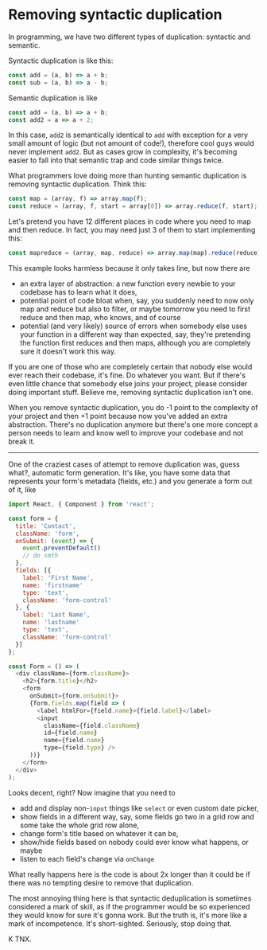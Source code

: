 # Removing syntactic duplication

In programming, we have two different types of duplication: syntactic and semantic.

Syntactic duplication is like this:

```javascript
const add = (a, b) => a + b;
const sub = (a, b) => a - b;
```

Semantic duplication is like

```javascript
const add = (a, b) => a + b;
const add2 = a => a + 2;
```

In this case, `add2` is semantically identical to `add` with exception for a very small amount of logic (but not amount of code!), therefore cool guys would never implement `add2`. But as cases grow in complexity, it's becoming easier to fall into that semantic trap and code similar things twice.

What programmers love doing more than hunting semantic duplication is removing syntactic duplication. Think this:

```javascript
const map = (array, f) => array.map(f);
const reduce = (array, f, start = array[0]) => array.reduce(f, start);
```

Let's pretend you have 12 different places in code where you need to map and then reduce. In fact, you may need just 3 of them to start implementing this:

```javascript
const mapreduce = (array, map, reduce) => array.map(map).reduce(reduce);
```

This example looks harmless because it only takes line, but now there are

- an extra layer of abstraction: a new function every newbie to your codebase has to learn what it does,
- potential point of code bloat when, say, you suddenly need to now only map and reduce but also to filter, or maybe tomorrow you need to first reduce and then map, who knows, and of course
- potential (and very likely) source of errors when somebody else uses your function in a different way than expected, say, they're pretending the function first reduces and then maps, although you are completely sure it doesn't work this way.

If you are one of those who are completely certain that nobody else would ever reach their codebase, it's fine. Do whatever you want. But if there's even little chance that somebody else joins your project, please consider doing important stuff. Believe me, removing syntactic duplication isn't one.

When you remove syntactic duplication, you do -1 point to the complexity of your project and then +1 point because now you've added an extra abstraction. There's no duplication anymore but there's one more concept a person needs to learn and know well to improve your codebase and not break it.

----

One of the craziest cases of attempt to remove duplication was, guess what?, automatic form generation. It's like, you have some data that represents your form's metadata (fields, etc.) and you generate a form out of it, like

```javascript
import React, { Component } from 'react';

const form = {
  title: 'Contact',
  className: 'form',
  onSubmit: (event) => {
    event.preventDefault()
    // do smth
  },
  fields: [{
    label: 'First Name',
    name: 'firstname'
    type: 'text',
    className: 'form-control'
  }, {
    label: 'Last Name',
    name: 'lastname'
    type: 'text',
    className: 'form-control'
  }]
};

const Form = () => (
  <div className={form.className}>
    <h2>{form.title}</h2>
    <form
      onSubmit={form.onSubmit}>
      {form.fields.map(field => (
        <label htmlFor={field.name}>{field.label}</label>
        <input
          className={field.className}
          id={field.name}
          name={field.name}
          type={field.type} />
      ))}
    </form>
  </div>
);
```

Looks decent, right? Now imagine that you need to

- add and display non-`input` things like `select` or even custom date picker,
- show fields in a different way, say, some fields go two in a grid row and some take the whole grid row alone,
- change form's title based on whatever it can be,
- show/hide fields based on nobody could ever know what happens, or maybe
- listen to each field's change via `onChange`

What really happens here is the code is about 2x longer than it could be if there was no tempting desire to remove that duplication.

The most annoying thing here is that syntactic deduplication is sometimes considered a mark of skill, as if the programmer would be so experienced they would know for sure it's gonna work. But the truth is, it's more like a mark of incompetence. It's short-sighted. Seriously, stop doing that.

K TNX.

